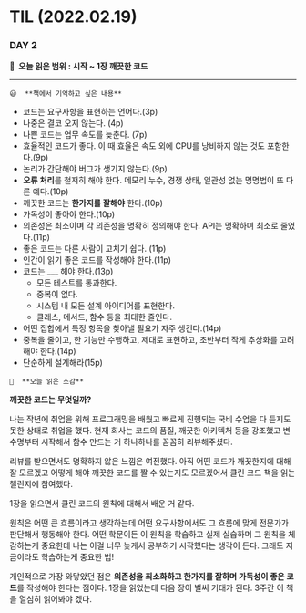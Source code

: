 # TIL (2022.02.19)

### DAY 2

**🔖  오늘 읽은 범위 : 시작 ~ 1장 깨끗한 코드**

---

<aside>

    😃  **책에서 기억하고 싶은 내용**

</aside>

- 코드는 요구사항을 표현하는 언어다.(3p)
- 나중은 결코 오지 않는다. (4p)
- 나쁜 코드는 업무 속도를 늦춘다. (7p)
- 효율적인 코드가 좋다. 이 때 효율은 속도 외에 CPU를 낭비하지 않는 것도 포함한다.(9p)
- 논리가 간단해야 버그가 생기지 않는다.(9p)
- **오류 처리**를 철저히 해야 한다. 메모리 누수, 경쟁 상태, 일관성 없는 명명법이 또 다른 예다.(10p)
- 깨끗한 코드는 **한가지를 잘해야** 한다.(10p)
- 가독성이 좋아야 한다.(10p)
- 의존성은 최소이며 각 의존성을 명확히 정의해야 한다. API는 명확하며 최소로 줄였다.(11p)
- 좋은 코드는 다른 사람이 고치기 쉽다. (11p)
- 인간이 읽기 좋은 코드를 작성해야 한다.(11p)
- 코드는 ___ 해야 한다.(13p)
    - 모든 테스트를 통과한다.
    - 중복이 없다.
    - 시스템 내 모든 설계 아이디어를 표현한다.
    - 클래스, 메서드, 함수 등을 최대한 줄인다.
- 어떤 집합에서 특정 항목을 찾아낼 필요가 자주 생긴다.(14p)
- 중복을 줄이고, 한 기능만 수행하고, 제대로 표현하고, 초반부터 작게 추상화를 고려해야 한다.(14p)
- 단순하게 설계해라(15p)

<aside>

    🤔  **오늘 읽은 소감**

</aside>

**깨끗한 코드는 무엇일까?** 

나는 작년에 취업을 위해 프로그래밍을 배웠고 빠르게 진행되는 국비 수업을 다 듣지도 못한 상태로 취업을 했다. 현재 회사는 코드의 품질, 깨끗한 아키텍처 등을 강조했고 변수명부터 시작해서 함수 만드는 거 하나하나를 꼼꼼히 리뷰해주셨다.

리뷰를 받으면서도 명확하지 않은 느낌은 여전했다. 아직 어떤 코드가 깨끗한지에 대해 잘 모르겠고 어떻게 해야 깨끗한 코드를 짤 수 있는지도 모르겠어서 클린 코드 책을 읽는 챌린지에 참여했다.

1장을 읽으면서 클린 코드의 원칙에 대해서 배운 거 같다.

원칙은 어떤 큰 흐름이라고 생각하는데 어떤 요구사항에서도 그 흐름에 맞게 전문가가 판단해서 행동해야 한다. 어떤 학문이든 이 원칙을 학습하고 실제 실습하며 그 원칙을 체감하는게 중요한데 나는 이걸 너무 늦게서 공부하기 시작했다는 생각이 든다. 그래도 지금이라도 학습하는게 중요한 법!

개인적으로 가장 와닿았던 점은 **의존성을 최소화하고 한가지를 잘하며 가독성이 좋은 코드**를 작성해야 한다는 점이다. 1장을 읽었는데 다음 장이 벌써 기대가 된다. 3주간 이 책을 열심히 읽어봐야 겠다.

